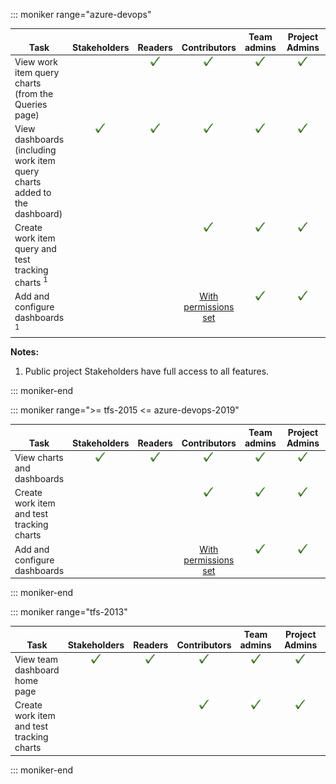 

::: moniker range="azure-devops"

<table>
<tr valign="bottom">
<th width="310px">Task</th>
<th>Stakeholders</th>
<th>Readers</th>
<th>Contributors</th>
<th>Team admins</th>
<th width="20%">Project Admins</th>
</tr>
<tbody valign="top" align="center">
<tr>
<td align="left">View work item query charts (from the Queries page) 
</td>
<td> </td>
<td><img src="_img/checkmark.png" alt="checkmark"/></td>
<td><img src="_img/checkmark.png" alt="checkmark"/></td>
<td><img src="_img/checkmark.png" alt="checkmark"/></td>
<td><img src="_img/checkmark.png" alt="checkmark"/></td>
</tr>

<tr>
<td align="left">View dashboards (including work item query charts added to the dashboard) 
</td>
<td><img src="_img/checkmark.png" alt="checkmark"/></td>
<td><img src="_img/checkmark.png" alt="checkmark"/></td>
<td><img src="_img/checkmark.png" alt="checkmark"/></td>
<td><img src="_img/checkmark.png" alt="checkmark"/></td>
<td><img src="_img/checkmark.png" alt="checkmark"/></td>
</tr>


<tr>
<td align="left">Create work item query and test tracking charts <sup>1</sup>
</td>
<td>  </td>
<td>  </td>
<td><img src="_img/checkmark.png" alt="checkmark"/></td>
<td><img src="_img/checkmark.png" alt="checkmark"/></td>
<td><img src="_img/checkmark.png" alt="checkmark"/></td>
</tr>

<tr>
<td align="left">Add and configure dashboards <sup>1</sup>
</td>
<td>  </td>
<td>  </td>
<td><a href="/azure/devops/report/dashboards/dashboard-permissions" data-raw-source="[With permissions set](/azure/devops/report/dashboards/dashboard-permissions)">With permissions set</a></td>
<td><img src="_img/checkmark.png" alt="checkmark"/></td>
<td><img src="_img/checkmark.png" alt="checkmark"/></td>
</tr>


</tbody>
</table>

**Notes:**
1. Public project Stakeholders have full access to all features. 

::: moniker-end  


::: moniker range=">= tfs-2015 <= azure-devops-2019"

<table>
<tr valign="bottom">
<th width="310px">Task</th>
<th>Stakeholders</th>
<th>Readers</th>
<th>Contributors</th>
<th>Team admins</th>
<th width="20%">Project Admins</th>
</tr>
<tbody valign="top" align="center">
<tr>
<td align="left">View charts and dashboards
</td>
<td><img src="_img/checkmark.png" alt="checkmark"/></td>
<td><img src="_img/checkmark.png" alt="checkmark"/></td>
<td><img src="_img/checkmark.png" alt="checkmark"/></td>
<td><img src="_img/checkmark.png" alt="checkmark"/></td>
<td><img src="_img/checkmark.png" alt="checkmark"/></td>
</tr>

<tr>
<td align="left">Create work item and test tracking charts 
</td>
<td>  </td>
<td>  </td>
<td><img src="_img/checkmark.png" alt="checkmark"/></td>
<td><img src="_img/checkmark.png" alt="checkmark"/></td>
<td><img src="_img/checkmark.png" alt="checkmark"/></td>
</tr>

<tr>
<td align="left">Add and configure dashboards<br/></td>
<td>  </td>
<td>  </td>
<td><a href="/azure/devops/report/dashboards/dashboard-permissions" data-raw-source="[With permissions set](/azure/devops/report/dashboards/dashboard-permissions)">With permissions set</a></td>
<td><img src="_img/checkmark.png" alt="checkmark"/></td>
<td><img src="_img/checkmark.png" alt="checkmark"/></td>
</tr>

</tbody>
</table>

::: moniker-end  


::: moniker range="tfs-2013"

<table>
<tr valign="bottom">
<th width="310px">Task</th>
<th>Stakeholders</th>
<th>Readers</th>
<th>Contributors</th>
<th>Team admins</th>
<th width="20%">Project Admins</th>
</tr>
<tbody valign="top" align="center">
<tr>
<td align="left">View team dashboard home page
</td>
<td><img src="_img/checkmark.png" alt="checkmark"/></td>
<td><img src="_img/checkmark.png" alt="checkmark"/></td>
<td><img src="_img/checkmark.png" alt="checkmark"/></td>
<td><img src="_img/checkmark.png" alt="checkmark"/></td>
<td><img src="_img/checkmark.png" alt="checkmark"/></td>
</tr>

<tr>
<td align="left">Create work item and test tracking charts 
</td>
<td>  </td>
<td>  </td>
<td><img src="_img/checkmark.png" alt="checkmark"/></td>
<td><img src="_img/checkmark.png" alt="checkmark"/></td>
<td><img src="_img/checkmark.png" alt="checkmark"/></td>
</tr>


</tbody>
</table>

::: moniker-end 